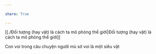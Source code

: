 ---  
share: True  
---  
[[./Đối tượng (hay vật) là cách ta mô phỏng thể giới|Đối tượng (hay vật) là cách ta mô phỏng thể giới]]  
Con voi trong câu chuyện người mù sờ voi là một siêu vật  
